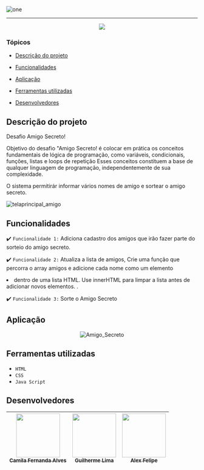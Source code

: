 

![one](https://github.com/user-attachments/assets/8ca46ec8-ac07-429f-803b-fe3cf2c414a3)


<hr>

<p align="center">
   <img src="http://img.shields.io/static/v1?label=STATUS&message=%20FINALIZADO&color=RED&style=for-the-badge" #vitrinedev/>
</p>

### Tópicos 

- [Descrição do projeto](#descrição-do-projeto)

- [Funcionalidades](#funcionalidades)

- [Aplicação](#aplicação)

- [Ferramentas utilizadas](#ferramentas-utilizadas)

- [Desenvolvedores](#desenvolvedores)

## Descrição do projeto 

<p align="justify">

Desafio Amigo Secreto!

Objetivo do desafio "Amigo Secreto! é  colocar em prática os conceitos fundamentais de lógica de programação, como variáveis, condicionais, funções, listas e loops de repetição Esses conceitos constituem a base de qualquer linguagem de programação, 
independentemente de sua complexidade.


O sistema permitirár informar vários nomes de amigo e sortear o amigo secreto.

![telaprincipal_amigo](https://github.com/user-attachments/assets/88a1e432-15f6-435a-95f8-e0c5cc2d98d9)

</p>

## Funcionalidades

:heavy_check_mark: `Funcionalidade 1:` Adiciona cadastro dos amigos que irão fazer parte do sorteio do amigo secreto.

:heavy_check_mark: `Funcionalidade 2:` Atualiza a lista de amigos, Crie uma função que percorra o array amigos e adicione cada nome como um elemento <li> dentro de uma lista HTML. Use innerHTML para limpar a lista antes de adicionar novos elementos. .

:heavy_check_mark: `Funcionalidade 3:` Sorte o Amigo Secreto

## Aplicação

<div align="center">


![Amigo_Secreto](https://github.com/user-attachments/assets/d18ae159-2cfc-46e6-924b-03542eff5d43)

  </div>

###

## Ferramentas utilizadas

- ``HTML``
- ``CSS``
- ``Java Script``

###
## Desenvolvedores
| [<img loading="lazy" src="https://avatars.githubusercontent.com/u/37356058?v=4" width=115><br><sub>Camila Fernanda Alves</sub>](https://github.com/camilafernanda) |  [<img loading="lazy" src="https://avatars.githubusercontent.com/u/30351153?v=4" width=115><br><sub>Guilherme Lima</sub>](https://github.com/guilhermeonrails) |  [<img loading="lazy" src="https://avatars.githubusercontent.com/u/8989346?v=4" width=115><br><sub>Alex Felipe</sub>](https://github.com/alexfelipe) |
| :---: | :---: | :---: |

